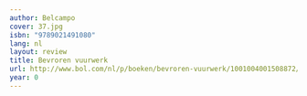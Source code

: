 ```yaml
---
author: Belcampo
cover: 37.jpg
isbn: "9789021491080"
lang: nl
layout: review
title: Bevroren vuurwerk
url: http://www.bol.com/nl/p/boeken/bevroren-vuurwerk/1001004001508872/index.html
year: 0
---
```

